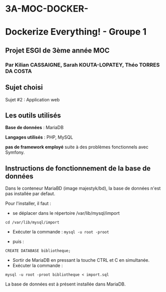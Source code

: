 # 3A-MOC-DOCKER-
# Dockerize Everything! - Groupe 1
## Projet ESGI de 3ème année MOC
### Par Kilian CASSAIGNE, Sarah KOUTA-LOPATEY, Théo TORRES DA COSTA

## Sujet choisi
Sujet #2 : Application web

## Les outils utilisés
**Base de données** : MariaDB

**Langages utilisés** : PHP, MySQL

**pas de framework employé** suite à des problèmes fonctionnels avec Symfony.

## Instructions de fonctionnement de la base de données

Dans le conteneur MariaBD (image majestyk/bd), la base de données n'est pas installée par defaut. 

Pour l'installer, il faut : 
* se déplacer dans le répertoire /var/lib/mysql/import
```
cd /var/lib/mysql/import
```
 
* Exécuter la commande :
```mysql -u root -proot```

* puis :
```
CREATE DATABASE bibliotheque;
```
* Sortir de MariaDB en pressant la touche CTRL et C en simultanée.
* Exécuter la commande :
```
mysql -u root -proot bibliotheque < import.sql
```

La base de données est à présent installée dans MariaDB.
